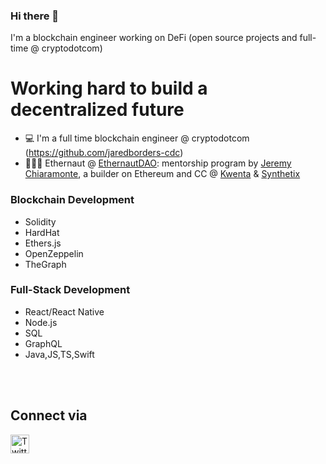 ### Hi there 👋

I'm a blockchain engineer working on DeFi (open source projects and full-time @ cryptodotcom)

# Working hard to build a decentralized future  

- 💻 I'm a full time blockchain engineer @ cryptodotcom (https://github.com/jaredborders-cdc)
- 👩🏻‍🚀 Ethernaut @ <a href="https://twitter.com/EthernautDAO">EthernautDAO</a>: mentorship program by <a href="https://github.com/JChiaramonte7">Jeremy Chiaramonte</a>, a builder on Ethereum and CC @ <a href="https://kwenta.io/">Kwenta</a> & <a href="https://synthetix.io/">Synthetix</a>

### Blockchain Development

- Solidity
- HardHat
- Ethers.js
- OpenZeppelin
- TheGraph


### Full-Stack Development

- React/React Native
- Node.js
- SQL
- GraphQL
- Java,JS,TS,Swift

<br />

<br /> 

[twitter]: https://twitter.com/Jared_Borders

## Connect via

[<img align="left" alt="Twitter" width="30px" src="https://cdn.jsdelivr.net/npm/simple-icons@v3/icons/twitter.svg" />][twitter]
